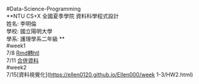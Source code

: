 #Data-Science-Programming   
**NTU CS+X 全國夏季學院 資料科學程式設計    
姓名: 李明倫       
學校: 國立陽明大學    
學系: 護理學系二年級   **    
#week1    
7/8 [Rmd轉htl](https://ellen0120.github.io/Ellen000/week%201-1/Homework.html)    
7/11 [合併資料](https://ellen0120.github.io/Ellen000/week%201-2/%E5%BD%99%E6%95%B42.html)   
#week2    
7/15[資料視覺化](https://ellen0120.github.io/Ellen000/week 1-3/HW2.html)
